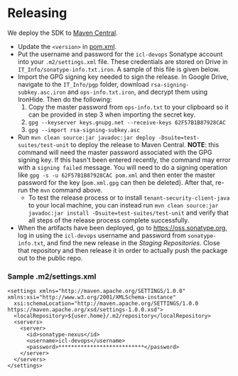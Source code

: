 # Releasing

We deploy the SDK to [Maven Central](https://search.maven.org/artifact/com.ironcorelabs/tenant-security-java/).

- Update the `<version>` in [pom.xml](./pom.xml).
- Put the username and password for the `icl-devops` Sonatype account into your `.m2/settings.xml` file. These credentials are stored on Drive in `IT_Info/sonatype-info.txt.iron`. A sample of this file is given below.
- Import the GPG signing key needed to sign the release. In Google Drive, navigate to the `IT_Info/pgp` folder, download `rsa-signing-subkey.asc.iron` and `ops-info.txt.iron`, and decrypt them using IronHide. Then do the following:
  1. Copy the master password from `ops-info.txt` to your clipboard so it can be provided in step 3 when importing the secret key.
  2. `gpg --keyserver keys.gnupg.net --receive-keys 62F57B1B87928CAC`
  3. `gpg --import rsa-signing-subkey.asc`
- Run `mvn clean source:jar javadoc:jar deploy -Dsuite=test-suites/test-unit` to deploy the release to Maven Central.
  **NOTE**: this command will need the master password associated with the GPG signing key.
  If this hasn't been entered recently, the command may error with a `signing failed` message.
  You will need to do a signing operation like `gpg -s -u 62F57B1B87928CAC pom.xml` and then enter the master password for the key (`pom.xml.gpg` can then be deleted).
  After that, re-run the `mvn` command above.
  - To test the release process or to install `tenant-security-client-java` to your local machine, you can instead run
    `mvn clean source:jar javadoc:jar install -Dsuite=test-suites/test-unit` and verify that all steps of the
    release process complete successfully.
- When the artifacts have been deployed, go to https://oss.sonatype.org, log in using the `icl-devops` username and
  password from `sonatype-info.txt`, and find the new release in the _Staging Repositories_. Close that repository and then release it in order to actually push the package out to the public repo.

### Sample .m2/settings.xml

```
<settings xmlns="http://maven.apache.org/SETTINGS/1.0.0" xmlns:xsi="http://www.w3.org/2001/XMLSchema-instance"
  xsi:schemaLocation="http://maven.apache.org/SETTINGS/1.0.0 https://maven.apache.org/xsd/settings-1.0.0.xsd">
  <localRepository>${user.home}/.m2/repository</localRepository>
  <servers>
    <server>
      <id>sonatype-nexus</id>
      <username>icl-devops</username>
      <password>***************************</password>
    </server>
  </servers>
</settings>
```
